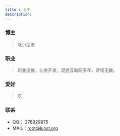 ```yaml
---
title : 关于
description:
---
```


### 博主
>吃小朋友

### 职业
>职业运维，业余开发，混迹互联网多年，背锅无数。

### 爱好
>吃

### 联系
* QQ：  278929975
* MAIL：root@luost.org
